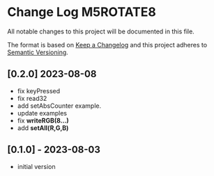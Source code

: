 # Change Log M5ROTATE8

All notable changes to this project will be documented in this file.

The format is based on [Keep a Changelog](http://keepachangelog.com/)
and this project adheres to [Semantic Versioning](http://semver.org/).


## [0.2.0] 2023-08-08
- fix keyPressed
- fix read32
- add setAbsCounter example.
- update examples
- fix **writeRGB(8...)**
- add **setAll(R,G,B)**


## [0.1.0] - 2023-08-03
- initial version

